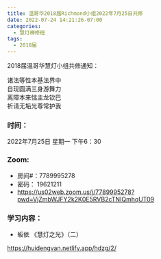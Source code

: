 ```yaml
---
title: 温哥华2018届Richmond小组2022年7月25日共修
date: 2022-07-24 14:21:26-07:00
categories:
  - 慧灯禅修班
tags:
  - 2018届
---
```



2018届温哥华慧灯小组共修通知：

诸法等性本基法界中\
自现圆满三身游舞力\
离障本来怙主龙钦巴\
祈请无垢光尊常护我

### 时间：

2022年7月25日 星期一 下午6：30



### Zoom:

* 房间#：7789995278
* 密码： 19621211
* <https://us02web.zoom.us/j/7789995278?pwd=VjZmbWJFY2k2K0E5RVB2cTNIQmhqUT09>

### 学习内容：

* 皈依 《慧灯之光》（二）

<https://huidengvan.netlify.app/hdzg/2/>